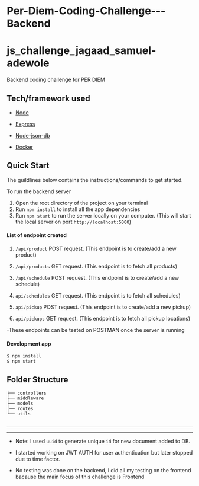 # Per-Diem-Coding-Challenge---Backend

# js_challenge_jagaad_samuel-adewole

Backend coding challenge for PER DIEM

## Tech/framework used

- [Node](https://nodejs.org)

- [Express](https://expressjs.com/)

- [Node-json-db](https://www.npmjs.com/package/node-json-db)

- [Docker](https://www.docker.com/)

## Quick Start

The guildlines below contains the instructions/commands to get started.

To run the backend server
1. Open the root directory of the project on your terminal 
2. Run `npm install` to install all the app dependencies
3. Run `npm start` to run the server locally on your computer. (This will start the local server on port `http://localhost:5000`)


#### List of endpoint created

1. `/api/product` POST request. (This endpoint is to create/add a new product)

2. `/api/products` GET request. (This endpoint is to fetch all products)

3. `/api/schedule` POST request. (This endpoint is to create/add a new schedule)

4. `api/schedules` GET request. (This endpoint is to fetch all schedules)

5. `api/pickup`  POST request. (This endpoint is to create/add a new pickup)

6. `api/pickups` GET request. (This endpoint is to fetch all pickup locations)

-These endpoints can be tested on POSTMAN once the server is running


#### Development app

```
$ npm install
$ npm start
```

## Folder Structure

```
├── controllers
├── middleware
├── models
│── routes
└── utils
   

```

---

---

- Note: I used `uuid` to generate unique `id` for new document added to DB.

- I started working on JWT AUTH for user authentication but later stopped due to time factor.
- No testing was done on the backend, I did all my testing on the frontend bacause the main focus of this challenge is Frontend

